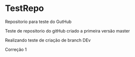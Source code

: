 # TestRepo
 Repositorio para teste do GutHub
 
 Teste de repositorio do gitHub criado a primeira versão master

 Realizando teste de criação de branch DEv

 Correção 1
